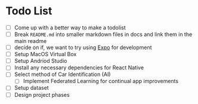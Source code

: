 # Todo List

- [ ] Come up with a better way to make a todolist
- [ ] Break `README.md` into smaller markdown files in docs and link them in the main readme
- [ ] decide on if, we want to try using [Expo](https://expo.dev/) for development
- [ ] Setup MacOS Virtual Box
- [ ] Setup Andriod Studio
- [ ] Install any necessary dependencies for React Native
- [ ] Select method of Car Identification (AI)
  - [ ] Implement Federated Learning for continual app improvements
- [ ] Setup dataset
- [ ] Design project phases
